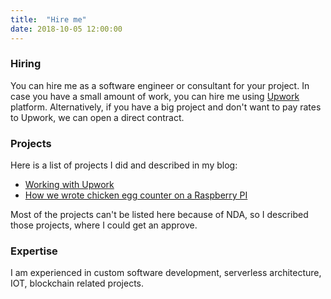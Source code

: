 ```yaml
---
title:  "Hire me"
date: 2018-10-05 12:00:00
---
```


### Hiring
You can hire me as a software engineer or consultant for your project. In case you have a small amount of work, you can hire me using [Upwork](https://www.upwork.com/freelancers/~01773bdc595f0cec47) platform. Alternatively, if you have a big project and don't want to pay rates to Upwork, we can open a direct contract.

### Projects
Here is a list of projects I did and described in my blog:

* [Working with Upwork](https://ivanursul.com/working-with-upwork)
* [How we wrote chicken egg counter on a Raspberry PI](https://ivanursul.com/counting-eggs-in-opencv)

Most of the projects can't be listed here because of NDA, so I described those projects, where I could get an approve.

### Expertise
I am experienced in custom software development, serverless architecture, IOT, blockchain related projects.
